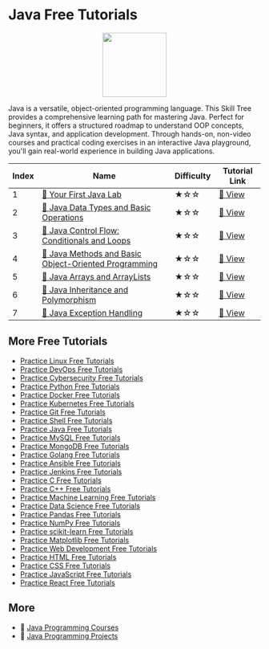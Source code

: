 # Java Free Tutorials

<div align="center">
<img width="128px" src="https://file.labex.io/path/vBtgM8cNsQFn.png">
</div>

Java is a versatile, object-oriented programming language. This Skill Tree provides a comprehensive learning path for mastering Java. Perfect for beginners, it offers a structured roadmap to understand OOP concepts, Java syntax, and application development. Through hands-on, non-video courses and practical coding exercises in an interactive Java playground, you'll gain real-world experience in building Java applications.

|   Index | Name                                                                                                                                              | Difficulty   | Tutorial Link                                                                                       |
|---------|---------------------------------------------------------------------------------------------------------------------------------------------------|--------------|-----------------------------------------------------------------------------------------------------|
|       1 | [📖 Your First Java Lab](https://labex.io/tutorials/java-your-first-java-lab-411751)                                                               | ★☆☆          | [🔗 View](https://labex.io/tutorials/java-your-first-java-lab-411751)                                |
|       2 | [📖 Java Data Types and Basic Operations](https://labex.io/tutorials/java-java-data-types-and-basic-operations-413744)                             | ★☆☆          | [🔗 View](https://labex.io/tutorials/java-java-data-types-and-basic-operations-413744)               |
|       3 | [📖 Java Control Flow: Conditionals and Loops](https://labex.io/tutorials/java-java-control-flow-conditionals-and-loops-413751)                    | ★☆☆          | [🔗 View](https://labex.io/tutorials/java-java-control-flow-conditionals-and-loops-413751)           |
|       4 | [📖 Java Methods and Basic Object-Oriented Programming](https://labex.io/tutorials/java-java-methods-and-basic-object-oriented-programming-413809) | ★☆☆          | [🔗 View](https://labex.io/tutorials/java-java-methods-and-basic-object-oriented-programming-413809) |
|       5 | [📖 Java Arrays and ArrayLists](https://labex.io/tutorials/java-java-arrays-and-arraylists-413820)                                                 | ★☆☆          | [🔗 View](https://labex.io/tutorials/java-java-arrays-and-arraylists-413820)                         |
|       6 | [📖 Java Inheritance and Polymorphism](https://labex.io/tutorials/java-java-inheritance-and-polymorphism-413825)                                   | ★☆☆          | [🔗 View](https://labex.io/tutorials/java-java-inheritance-and-polymorphism-413825)                  |
|       7 | [📖 Java Exception Handling](https://labex.io/tutorials/java-java-exception-handling-413830)                                                       | ★☆☆          | [🔗 View](https://labex.io/tutorials/java-java-exception-handling-413830)                            |

## More Free Tutorials

- [Practice Linux Free Tutorials](https://github.com/labex-labs/linux-free-tutorials)
- [Practice DevOps Free Tutorials](https://github.com/labex-labs/devops-free-tutorials)
- [Practice Cybersecurity Free Tutorials](https://github.com/labex-labs/cybersecurity-free-tutorials)
- [Practice Python Free Tutorials](https://github.com/labex-labs/python-free-tutorials)
- [Practice Docker Free Tutorials](https://github.com/labex-labs/docker-free-tutorials)
- [Practice Kubernetes Free Tutorials](https://github.com/labex-labs/kubernetes-free-tutorials)
- [Practice Git Free Tutorials](https://github.com/labex-labs/git-free-tutorials)
- [Practice Shell Free Tutorials](https://github.com/labex-labs/shell-free-tutorials)
- [Practice Java Free Tutorials](https://github.com/labex-labs/java-free-tutorials)
- [Practice MySQL Free Tutorials](https://github.com/labex-labs/mysql-free-tutorials)
- [Practice MongoDB Free Tutorials](https://github.com/labex-labs/mongodb-free-tutorials)
- [Practice Golang Free Tutorials](https://github.com/labex-labs/go-free-tutorials)
- [Practice Ansible Free Tutorials](https://github.com/labex-labs/ansible-free-tutorials)
- [Practice Jenkins Free Tutorials](https://github.com/labex-labs/jenkins-free-tutorials)
- [Practice C Free Tutorials](https://github.com/labex-labs/c-free-tutorials)
- [Practice C++ Free Tutorials](https://github.com/labex-labs/cpp-free-tutorials)
- [Practice Machine Learning Free Tutorials](https://github.com/labex-labs/ml-free-tutorials)
- [Practice Data Science Free Tutorials](https://github.com/labex-labs/data-science-free-tutorials)
- [Practice Pandas Free Tutorials](https://github.com/labex-labs/pandas-free-tutorials)
- [Practice NumPy Free Tutorials](https://github.com/labex-labs/numpy-free-tutorials)
- [Practice scikit-learn Free Tutorials](https://github.com/labex-labs/sklearn-free-tutorials)
- [Practice Matplotlib Free Tutorials](https://github.com/labex-labs/matplotlib-free-tutorials)
- [Practice Web Development Free Tutorials](https://github.com/labex-labs/web-development-free-tutorials)
- [Practice HTML Free Tutorials](https://github.com/labex-labs/html-free-tutorials)
- [Practice CSS Free Tutorials](https://github.com/labex-labs/css-free-tutorials)
- [Practice JavaScript Free Tutorials](https://github.com/labex-labs/javascript-free-tutorials)
- [Practice React Free Tutorials](https://github.com/labex-labs/react-free-tutorials)


## More

- 🔗 [Java Programming Courses](https://github.com/labex-labs/awesome-programming-courses)
- 🔗 [Java Programming Projects](https://github.com/labex-labs/awesome-programming-projects)

